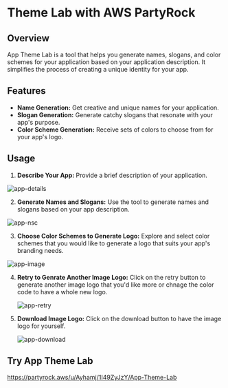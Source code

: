 # Theme Lab with AWS PartyRock

## Overview
App Theme Lab is a tool that helps you generate names, slogans, and color schemes for your application based on your application description. It simplifies the process of creating a unique identity for your app.

## Features
- **Name Generation:** Get creative and unique names for your application.
- **Slogan Generation:** Generate catchy slogans that resonate with your app's purpose.
- **Color Scheme Generation:** Receive sets of colors to choose from for your app's logo.

## Usage
1. **Describe Your App:**
   Provide a brief description of your application.
  
  ![app-details](https://github.com/AyhamJar/application-brand-crafter-with-AWS-PartyRock/assets/108863344/dc377665-df79-4c34-ae4b-9dd6f347dda3)
  
   

2. **Generate Names and Slogans:**
   Use the tool to generate names and slogans based on your app description.

  ![app-nsc](https://github.com/AyhamJar/application-brand-crafter-with-AWS-PartyRock/assets/108863344/0e3c4403-13cd-4c95-896b-04e1f371d64b)



3. **Choose Color Schemes to Generate Logo:**
   Explore and select color schemes that you would like to generate a logo that suits your app's branding needs.
   
  ![app-image](https://github.com/AyhamJar/application-brand-crafter-with-AWS-PartyRock/assets/108863344/900ff966-f940-493f-9b44-2546719aa3b5)


4. **Retry to Genrate Another Image Logo:**
   Click on the retry button to generate another image logo that you'd like more or chnage the color code to have a whole new logo.

   ![app-retry](https://github.com/AyhamJar/application-brand-crafter-with-AWS-PartyRock/assets/108863344/6bcbed23-7f73-4f68-864a-cb7a38a159ad)


5. **Download Image Logo:**
   Click on the download button to have the image logo for yourself.

    ![app-download](https://github.com/AyhamJar/application-brand-crafter-with-AWS-PartyRock/assets/108863344/a39a4894-9258-4a2f-bb07-87a793bd8d3f)


## Try App Theme Lab

https://partyrock.aws/u/Ayhamj/1I49ZyJzY/App-Theme-Lab
